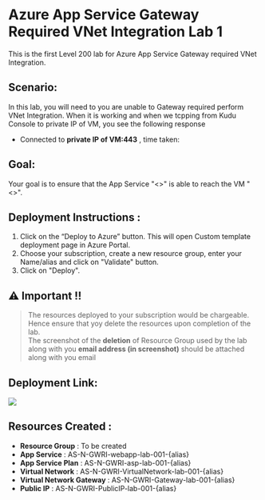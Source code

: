 # Azure App Service Gateway Required VNet Integration  Lab 1

This is the first Level 200 lab for Azure App Service Gateway required VNet Integration.

## Scenario:
In this lab, you will need to you are unable to Gateway required perform VNet Integration.
When it is working and when we tcpping from Kudu Console to private IP of VM, you see the following response
- Connected to **private IP of VM:443** , time taken: <time in ms>

## Goal:
Your goal is to ensure that the App Service "<>" is able to reach the VM "<>". 

## Deployment Instructions :
1.	Click on the “Deploy to Azure” button. 
   This will open Custom template deployment page in Azure Portal. <br>
2.	Choose your subscription, create a new resource group, enter your Name/alias and click on "Validate" button. <br>
3.	Click on "Deploy". <br>

## :warning: **Important !!**<br>
> The resources deployed to your subscription would be chargeable. Hence ensure that yoy delete the resources upon completion of the lab.<br>
> The screenshot of the **deletion** of Resource Group used by the lab along with you **email address (in screenshot)** should be attached along with you email 

## Deployment Link:
<a href="https://portal.azure.com/#create/Microsoft.Template/uri/https%3A%2F%2Fraw.githubusercontent.com%2Fvijaysaayi%2FAzure-App-Service-Labs%2Fmain%2FConfig%2FVNet%2520Integration%2FGateway%2520Required%2Ftemplate.json" target="_blank">
    <img src="https://azurecomcdn.azureedge.net/mediahandler/acomblog/media/Default/blog/deploybutton.png"/>
</a> 

## Resources Created : 
- **Resource  Group**  : To be created
- **App Service**      : AS-N-GWRI-webapp-lab-001-{alias}
- **App Service Plan** : AS-N-GWRI-asp-lab-001-{alias}
- **Virtual Network**  : AS-N-GWRI-VirtualNetwork-lab-001-{alias}
- **Virtual Network Gateway** : AS-N-GWRI-Gateway-lab-001-{alias}
- **Public IP**        : AS-N-GWRI-PublicIP-lab-001-{alias}
   







